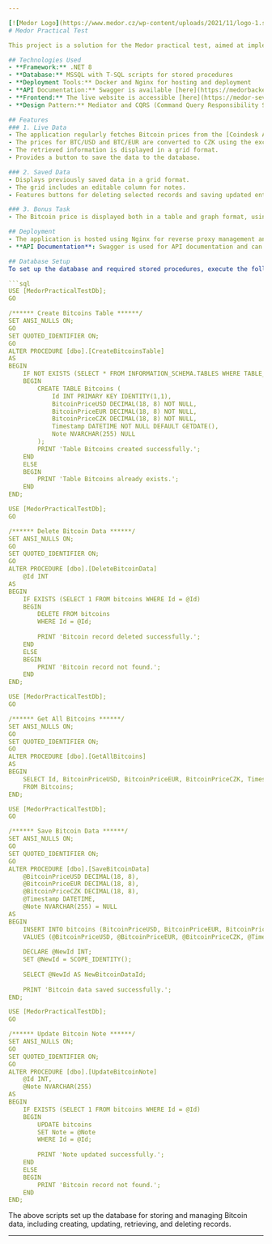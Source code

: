 ```yaml
---

[![Medor Logo](https://www.medor.cz/wp-content/uploads/2021/11/logo-1.svg)](https://www.medor.cz)
# Medor Practical Test

This project is a solution for the Medor practical test, aimed at implementing a system for retrieving, saving, and managing Bitcoin prices using C# and .NET technologies. The solution covers various aspects, including fetching real-time data, storing it in a database, and performing CRUD operations.

## Technologies Used
- **Framework:** .NET 8
- **Database:** MSSQL with T-SQL scripts for stored procedures
- **Deployment Tools:** Docker and Nginx for hosting and deployment
- **API Documentation:** Swagger is available [here](https://medorbackend.hepatico.ru/swagger/index.html)
- **Frontend:** The live website is accessible [here](https://medor-seven.vercel.app/)
- **Design Pattern:** Mediator and CQRS (Command Query Responsibility Segregation) for handling requests and organizing the application architecture.

## Features
### 1. Live Data
- The application regularly fetches Bitcoin prices from the [Coindesk API](https://api.coindesk.com/v1/bpi/currentprice.json).
- The prices for BTC/USD and BTC/EUR are converted to CZK using the exchange rates from the public CNB API.
- The retrieved information is displayed in a grid format.
- Provides a button to save the data to the database.

### 2. Saved Data
- Displays previously saved data in a grid format.
- The grid includes an editable column for notes.
- Features buttons for deleting selected records and saving updated entries.

### 3. Bonus Task
- The Bitcoin price is displayed both in a table and graph format, using a library suitable for graph rendering.

## Deployment
- The application is hosted using Nginx for reverse proxy management and Docker for containerization. It ensures a scalable and isolated environment for the web and API components.
- **API Documentation**: Swagger is used for API documentation and can be accessed [here](https://medorbackend.hepatico.ru/swagger/index.html).

## Database Setup
To set up the database and required stored procedures, execute the following T-SQL scripts:

```sql
USE [MedorPracticalTestDb];
GO

/****** Create Bitcoins Table ******/
SET ANSI_NULLS ON;
GO
SET QUOTED_IDENTIFIER ON;
GO
ALTER PROCEDURE [dbo].[CreateBitcoinsTable]
AS
BEGIN
    IF NOT EXISTS (SELECT * FROM INFORMATION_SCHEMA.TABLES WHERE TABLE_NAME = 'Bitcoins')
    BEGIN
        CREATE TABLE Bitcoins (
            Id INT PRIMARY KEY IDENTITY(1,1),   
            BitcoinPriceUSD DECIMAL(18, 8) NOT NULL,   
            BitcoinPriceEUR DECIMAL(18, 8) NOT NULL,   
            BitcoinPriceCZK DECIMAL(18, 8) NOT NULL,   
            Timestamp DATETIME NOT NULL DEFAULT GETDATE(),
            Note NVARCHAR(255) NULL                
        );
        PRINT 'Table Bitcoins created successfully.';
    END
    ELSE
    BEGIN
        PRINT 'Table Bitcoins already exists.';
    END
END;

USE [MedorPracticalTestDb];
GO

/****** Delete Bitcoin Data ******/
SET ANSI_NULLS ON;
GO
SET QUOTED_IDENTIFIER ON;
GO
ALTER PROCEDURE [dbo].[DeleteBitcoinData]
    @Id INT
AS
BEGIN
    IF EXISTS (SELECT 1 FROM bitcoins WHERE Id = @Id)
    BEGIN
        DELETE FROM bitcoins
        WHERE Id = @Id;
        
        PRINT 'Bitcoin record deleted successfully.';
    END
    ELSE
    BEGIN
        PRINT 'Bitcoin record not found.';
    END
END;

USE [MedorPracticalTestDb];
GO

/****** Get All Bitcoins ******/
SET ANSI_NULLS ON;
GO
SET QUOTED_IDENTIFIER ON;
GO
ALTER PROCEDURE [dbo].[GetAllBitcoins]
AS
BEGIN
    SELECT Id, BitcoinPriceUSD, BitcoinPriceEUR, BitcoinPriceCZK, Timestamp, Note
    FROM Bitcoins;
END;

USE [MedorPracticalTestDb];
GO

/****** Save Bitcoin Data ******/
SET ANSI_NULLS ON;
GO
SET QUOTED_IDENTIFIER ON;
GO
ALTER PROCEDURE [dbo].[SaveBitcoinData]
    @BitcoinPriceUSD DECIMAL(18, 8),
    @BitcoinPriceEUR DECIMAL(18, 8),
    @BitcoinPriceCZK DECIMAL(18, 8),
    @Timestamp DATETIME,
    @Note NVARCHAR(255) = NULL
AS
BEGIN
    INSERT INTO bitcoins (BitcoinPriceUSD, BitcoinPriceEUR, BitcoinPriceCZK, Timestamp, Note)
    VALUES (@BitcoinPriceUSD, @BitcoinPriceEUR, @BitcoinPriceCZK, @Timestamp, @Note);
    
    DECLARE @NewId INT;
    SET @NewId = SCOPE_IDENTITY();
    
    SELECT @NewId AS NewBitcoinDataId;
    
    PRINT 'Bitcoin data saved successfully.';
END;

USE [MedorPracticalTestDb];
GO

/****** Update Bitcoin Note ******/
SET ANSI_NULLS ON;
GO
SET QUOTED_IDENTIFIER ON;
GO
ALTER PROCEDURE [dbo].[UpdateBitcoinNote]
    @Id INT,
    @Note NVARCHAR(255)
AS
BEGIN
    IF EXISTS (SELECT 1 FROM bitcoins WHERE Id = @Id)
    BEGIN
        UPDATE bitcoins
        SET Note = @Note
        WHERE Id = @Id;
        
        PRINT 'Note updated successfully.';
    END
    ELSE
    BEGIN
        PRINT 'Bitcoin record not found.';
    END
END;
```

The above scripts set up the database for storing and managing Bitcoin data, including creating, updating, retrieving, and deleting records.

---
```

